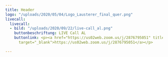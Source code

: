```yaml
---
title: Header
logo: "/uploads/2020/05/04/Logo_Lausterer_final_quer.png"
livecall:
  livecall:
  - bild: "/uploads/2020/09/22/live-call_al.png"
    buttonbeschriftung: LIVE Call AL
    buttonlink: <p><a href="https://us02web.zoom.us/j/2876795051" title="https://us02web.zoom.us/j/2876795051"
      target="_blank">https://us02web.zoom.us/j/2876795051</a></p>

---
```

